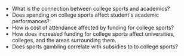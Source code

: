 - What is the connection between college sports and academics?
- Does spending on college sports affect student's academic performances?
- How is cost of attendance affected by funding for college sports?
- How does increased funding for college sports affect universities, colleges, and the areas surrounding them.
- Does sports gambling correlate with subsidies to to college sports?
